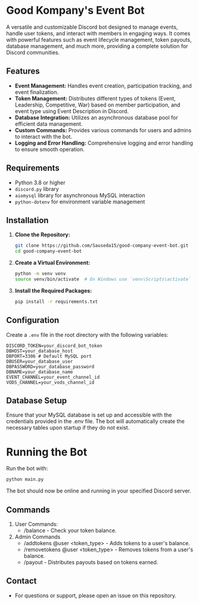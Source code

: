 # Good Kompany's Event Bot

A versatile and customizable Discord bot designed to manage events, handle user tokens, and interact with members in engaging ways. It comes with powerful features such as event lifecycle management, token payouts, database management, and much more, providing a complete solution for Discord communities.

## Features

- **Event Management:** Handles event creation, participation tracking, and event finalization.
- **Token Management:** Distributes different types of tokens (Event, Leadership, Competitive, War) based on member participation, and event type using Event Description in Discord.
- **Database Integration:** Utilizes an asynchronous database pool for efficient data management.
- **Custom Commands:** Provides various commands for users and admins to interact with the bot.
- **Logging and Error Handling:** Comprehensive logging and error handling to ensure smooth operation.

## Requirements

- Python 3.8 or higher
- `discord.py` library
- `aiomysql` library for asynchronous MySQL interaction
- `python-dotenv` for environment variable management

## Installation

1. **Clone the Repository:**

    ```bash
    git clone https://github.com/Sauseda15/good-company-event-bot.git
    cd good-company-event-bot
    ```

2. **Create a Virtual Environment:**

    ```bash
    python -m venv venv
    source venv/bin/activate  # On Windows use `venv\Scripts\activate`
    ```

3. **Install the Required Packages:**

    ```bash
    pip install -r requirements.txt
    ```

## Configuration

Create a `.env` file in the root directory with the following variables:

```env
DISCORD_TOKEN=your_discord_bot_token
DBHOST=your_database_host
DBPORT=3306 # Default MySQL port
DBUSER=your_database_user
DBPASSWORD=your_database_password
DBNAME=your_database_name
EVENT_CHANNEL=your_event_channel_id
VODS_CHANNEL=your_vods_channel_id
```


## Database Setup

Ensure that your MySQL database is set up and accessible with the credentials provided in the .env file. The bot will automatically create the necessary tables upon startup if they do not exist.

# Running the Bot

Run the bot with:
```bash
python main.py
```

The bot should now be online and running in your specified Discord server.

## Commands
1. User Commands: 
    - /balance - Check your token balance.
2. Admin Commands
    - /addtokens @user <token_type> - Adds tokens to a user's balance.
    - /removetokens @user <token_type> - Removes tokens from a user's balance.
    - /payout - Distributes payouts based on tokens earned.


## Contact
- For questions or support, please open an issue on this repository.